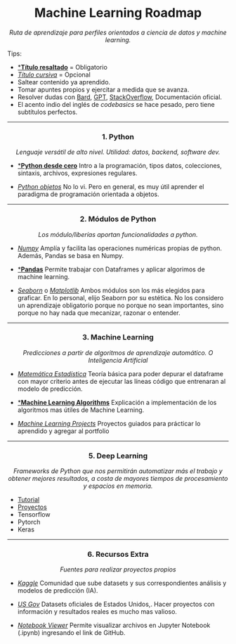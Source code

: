 <h1 align='center'>Machine Learning Roadmap</h1>
<p align='center'><em>Ruta de aprendizaje para perfiles orientados a ciencia de datos y machine learning.</em></p>

Tips:
- [***Título resaltado**]() = Obligatorio
- [*Título cursiva*]() = Opcional
- Saltear contenido ya aprendido.
- Tomar apuntes propios y ejercitar a medida que se avanza.
- Resolver dudas con [Bard](https://bard.google.com/), [GPT](https://chat.openai.com/), [StackOverflow](https://es.stackoverflow.com/), Documentación oficial.
- El acento indio del inglés de *codebasics* se hace pesado, pero tiene subtítulos perfectos.

<hr>
<h3 align='center'>1. Python</h2>
<p align='center'><em>Lenguaje versátil de alto nivel. Utilidad: datos, backend, software dev.</em></p>

- [***Python desde cero**](https://youtu.be/nKPbfIU442g?si=7K1FnMw_VqU6Cp0t)
Intro a la programación, tipos datos, colecciones, sintaxis, archivos, expresiones regulares.

- [*Python objetos*](https://youtu.be/HtKqSJX7VoM?si=TMJma4HQQUcUw8Af)
No lo vi. Pero en general, es muy útil aprender el paradigma de programación orientada a objetos.

<hr>
<h3 align='center'>2. Módulos de Python</h3>
<p align='center'><em>Los módulo/liberías aportan funcionalidades a python.</em></p>

- [*Numpy*](https://www.youtube.com/playlist?list=PLeo1K3hjS3uset9zIVzJWqplaWBiacTEU)
Amplía y facilita las operaciones numéricas propias de python. Además, Pandas se basa en Numpy.

- [***Pandas**](https://www.youtube.com/playlist?list=PLeo1K3hjS3uuASpe-1LjfG5f14Bnozjwy)
Permite trabajar con Dataframes y aplicar algorimos de machine learning.

- [*Seaborn*](https://seaborn.pydata.org/) o [*Matplotlib*](https://matplotlib.org/)
Ambos módulos son los más elegidos para graficar. En lo personal, elijo Seaborn por su estética.
No los considero un aprendizaje obligatorio porque no porque no sean importantes,
sino porque no hay nada que mecanizar, razonar o entender.

<hr>
<h3 align='center'>3. Machine Learning</h3>
<p align='center'><em>Predicciones a partir de algoritmos de aprendizaje automático. O Inteligencia Artificial</em></p>

- [*Matemática Estadística*](https://www.youtube.com/playlist?list=PLeo1K3hjS3uuKaU2nBDwr6zrSOTzNCs0l)
Teoría básica para poder depurar el dataframe con mayor criterio antes de ejecutar las líneas código que entrenaran al modelo de predicción.

- [***Machine Learning Algorithms**](https://www.youtube.com/playlist?list=PLeo1K3hjS3uvCeTYTeyfe0-rN5r8zn9rw)
Explicación a implementación de los algoritmos mas útiles de Machine Learning.

- [*Machine Learning Projects*](https://www.youtube.com/playlist?list=PLeo1K3hjS3ut2o1ay5Dqh-r1kq6ZU8W0M)
Proyectos guiados para prácticar lo aprendido y agregar al portfolio

<hr>
<h3 align='center'>5. Deep Learning</h3>
<p align='center'><em>Frameworks de Python que nos permitirán automatizar más el trabajo y obtener mejores resultados,
a costa de mayores tiempos de procesamiento y espacios en memoria.</em></p>

- [Tutorial](https://www.youtube.com/playlist?list=PLeo1K3hjS3uu7CxAacxVndI4bE_o3BDtO)
- [Proyectos](https://www.youtube.com/playlist?list=PLeo1K3hjS3utJFNGyBpIvjWgSDY0eOE8S)
- Tensorflow
- Pytorch
- Keras

<hr>
<h3 align='center'>6. Recursos Extra</h3>
<p align='center'><em>Fuentes para realizar proyectos propios</em></p>

- [*Kaggle*](https://www.kaggle.com/datasets)
Comunidad que sube datasets y sus correspondientes análisis y modelos de predicción (IA).

- [*US Gov*](https://catalog.data.gov/dataset?q=&sort=views_recent+desc)
Datasets oficiales de Estados Unidos,. Hacer proyectos con información y resultados reales es mucho mas valioso.

- [*Notebook Viewer*](https://nbviewer.org/)
Permite visualizar archivos en Jupyter Notebook (.ipynb) ingresando el link de GitHub.








